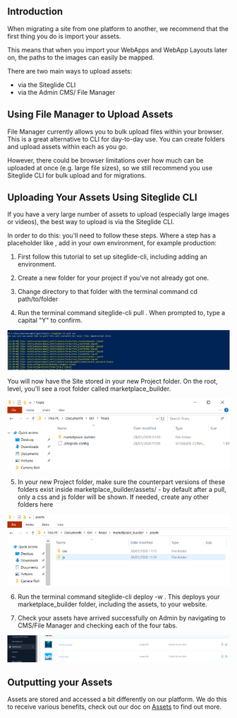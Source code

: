 

## Introduction

When migrating a site from one platform to another, we recommend that the first thing you do is import your assets.

This means that when you import your WebApps and WebApp Layouts later on, the paths to the images can easily be mapped.

There are two main ways to upload assets:

- via the Siteglide CLI
- via the Admin CMS/ File Manager

## Using File Manager to Upload Assets

File Manager currently allows you to bulk upload files within your browser. This is a great alternative to CLI for day-to-day use. You can create folders and upload assets within each as you go.

However, there could be browser limitations over how much can be uploaded at once (e.g. large file sizes), so we still recommend you use Siteglide CLI for bulk upload and for migrations.

## Uploading Your Assets Using Siteglide CLI

If you have a very large number of assets to upload (especially large images or videos), the best way to upload is via the Siteglide CLI.

In order to do this: you'll need to follow these steps. Where a step has a placeholder like <env>, add in your own environment, for example production:

1) First follow this tutorial to set up siteglide-cli, including adding an environment.

2) Create a new folder for your project if you've not already got one.

3) Change directory to that folder with the terminal command cd path/to/folder

4) Run the terminal command siteglide-cli pull <env> . When prompted to, type a capital "Y" to confirm.

![Pulling the Site File Structure](./.gitbook/assets/getgist/migrating-assets/fb8f4bc670c2a38c6fbbc9f18fce95d5afacd761fe8e9aa13d80259904725251image-4-1_1ydo3ql.png)

You will now have the Site stored in your new Project folder. On the root, level, you'll see a root folder called marketplace_builder.

![New marketplace_builder Folder](.gitbook/assets/getgist/migrating-assets/294d5510d2698532c2442e711cc0c01a811b1e75344835fbaf33d5835e4f2feaimage-11-1_vu91uc.png)

5) In your new Project folder, make sure the counterpart versions of these folders exist inside marketplace_builder/assets/ - by default after a pull, only a css and js folder will be shown. If needed, create any other folders here

![Assets Folder](.gitbook/assets/getgist/migrating-assets/9f1edf23b16194fb51d435ab39ad58522ff1d46dcd2d4e7bbfb1b9aef0026641image-6-1_x6mr68.png)

6) Run the terminal command siteglide-cli deploy <env> -w . This deploys your marketplace_builder folder, including the assets, to your website.

7) Check your assets have arrived successfully on Admin by navigating to CMS/File Manager and checking each of the four tabs.

![Check your new assets are visible in File Manager](.gitbook/assets/getgist/migrating-assets/9662cee3e64d1c5c9f6c8cd0f21217679a1fb196ebef396a78a2e008d173b420image-10-1_x7nc4i.png)

## Outputting your Assets

Assets are stored and accessed a bit differently on our platform. We do this to receive various benefits, check out our doc on [Assets]() to find out more.